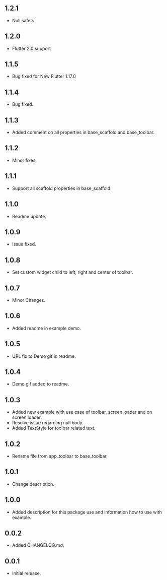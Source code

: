 ## 1.2.1

* Null safety

## 1.2.0

* Flutter 2.0 support

## 1.1.5

* Bug fixed for New Flutter 1.17.0

## 1.1.4

* Bug fixed.

## 1.1.3

* Added comment on all properties in base_scaffold and base_toolbar.

## 1.1.2

* Minor fixes.

## 1.1.1

* Support all scaffold properties in base_scaffold.

## 1.1.0

* Readme update.

## 1.0.9

* Issue fixed.

## 1.0.8

* Set custom widget child to left, right and center of toolbar.

## 1.0.7

* Minor Changes.

## 1.0.6

* Added readme in example demo.

## 1.0.5

* URL fix to Demo gif in readme.

## 1.0.4

* Demo gif added to readme.

## 1.0.3

* Added new example with use case of toolbar, screen loader and on screen loader.
* Resolve issue regarding null body.
* Added TextStyle for toolbar related text.

## 1.0.2

* Rename file from app_toolbar to base_toolbar.

## 1.0.1

* Change description.

## 1.0.0

* Added description for this package use and information how to use with example.

## 0.0.2

* Added CHANGELOG.md.

## 0.0.1

* Initial release.